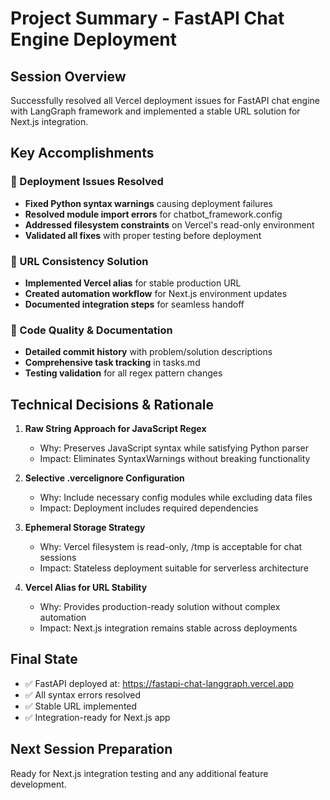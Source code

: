 # Project Summary - FastAPI Chat Engine Deployment

## Session Overview
Successfully resolved all Vercel deployment issues for FastAPI chat engine with LangGraph framework and implemented a stable URL solution for Next.js integration.

## Key Accomplishments

### 🔧 Deployment Issues Resolved
- **Fixed Python syntax warnings** causing deployment failures
- **Resolved module import errors** for chatbot_framework.config
- **Addressed filesystem constraints** on Vercel's read-only environment
- **Validated all fixes** with proper testing before deployment

### 🔗 URL Consistency Solution
- **Implemented Vercel alias** for stable production URL
- **Created automation workflow** for Next.js environment updates
- **Documented integration steps** for seamless handoff

### 📝 Code Quality & Documentation
- **Detailed commit history** with problem/solution descriptions
- **Comprehensive task tracking** in tasks.md
- **Testing validation** for all regex pattern changes

## Technical Decisions & Rationale

1. **Raw String Approach for JavaScript Regex**
   - Why: Preserves JavaScript syntax while satisfying Python parser
   - Impact: Eliminates SyntaxWarnings without breaking functionality

2. **Selective .vercelignore Configuration**
   - Why: Include necessary config modules while excluding data files
   - Impact: Deployment includes required dependencies

3. **Ephemeral Storage Strategy**
   - Why: Vercel filesystem is read-only, /tmp is acceptable for chat sessions
   - Impact: Stateless deployment suitable for serverless architecture

4. **Vercel Alias for URL Stability**
   - Why: Provides production-ready solution without complex automation
   - Impact: Next.js integration remains stable across deployments

## Final State
- ✅ FastAPI deployed at: https://fastapi-chat-langgraph.vercel.app
- ✅ All syntax errors resolved
- ✅ Stable URL implemented
- ✅ Integration-ready for Next.js app

## Next Session Preparation
Ready for Next.js integration testing and any additional feature development.